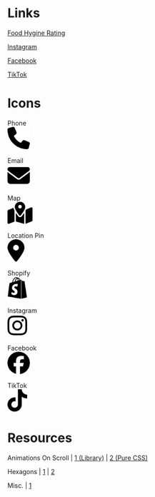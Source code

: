 # Links

[Food Hygine Rating](https://ratings.food.gov.uk/business/1649217/the-tipsy-beekeeper)  

[Instagram](https://www.instagram.com/the.tipsy.beekeeper/)  

[Facebook](https://www.facebook.com/p/The-Tipsy-Beekeeper-100083310604026/)  

[TikTok](https://www.tiktok.com/@the.tipsy.beekeeper)  


# Icons

Phone  
<img src="./icons/phone.svg" alt="phone-svg" style="height: 50px;">


Email  
<img src="./icons/mail.svg" alt="mail-svg" style="height: 50px;">


Map  
<img src="./icons/map.svg" alt="map-svg" style="height: 50px;">

Location Pin  
<img src="./icons/location-pin.svg" alt="location-pin-svg" style="height: 50px">

Shopify  
<img src="./icons/shopify.svg" alt="shopify-svg" style="height: 50px;">


Instagram  
<img src="./icons/instagram.svg" alt="instagram-svg" style="height: 50px;">


Facebook  
<img src="./icons/facebook.svg" alt="facebook-svg" style="height: 50px;">


TikTok  
<img src="./icons/tiktok.svg" alt="tiktok-svg" style="height: 50px;">


# Resources

Animations On Scroll | [1 (Library)](https://michalsnik.github.io/aos/) | [2 (Pure CSS)](https://css-tricks.com/books/greatest-css-tricks/scroll-animation/)  

Hexagons | [1](https://jtauber.github.io/articles/css-hexagon.html) | [2](https://blog.sandbay.it/news/styles/making-hexagons/)

Misc. | [1](https://dev.to/devsyedmohsin/22-useful-css-tips-and-tricks-every-developer-should-know-13c6) 